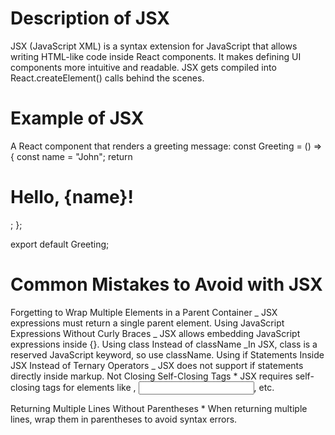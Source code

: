 # Description of JSX

JSX (JavaScript XML) is a syntax extension for JavaScript that allows writing HTML-like code inside React components. It makes defining UI components more intuitive and readable. JSX gets compiled into React.createElement() calls behind the scenes.

# Example of JSX

A React component that renders a greeting message:
const Greeting = () => {
const name = "John";
return <h1>Hello, {name}!</h1>;
};

export default Greeting;

# Common Mistakes to Avoid with JSX

Forgetting to Wrap Multiple Elements in a Parent Container
_ JSX expressions must return a single parent element.
Using JavaScript Expressions Without Curly Braces
_ JSX allows embedding JavaScript expressions inside {}.
Using class Instead of className
_In JSX, class is a reserved JavaScript keyword, so use className.
Using if Statements Inside JSX Instead of Ternary Operators
_ JSX does not support if statements directly inside markup.
Not Closing Self-Closing Tags \* JSX requires self-closing tags for elements like <img>, <input>, etc.

Returning Multiple Lines Without Parentheses \* When returning multiple lines, wrap them in parentheses to avoid syntax errors.
